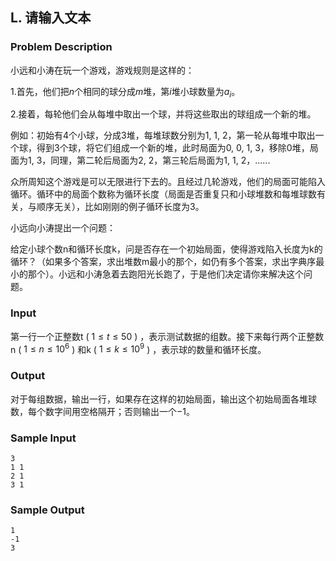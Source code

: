 ## L. 请输入文本

### Problem Description

小远和小涛在玩一个游戏，游戏规则是这样的：

1.首先，他们把$n$个相同的球分成$m$堆，第$i$堆小球数量为$a_i$。

2.接着，每轮他们会从每堆中取出一个球，并将这些取出的球组成一个新的堆。

例如：初始有4个小球，分成3堆，每堆球数分别为1, 1,
2，第一轮从每堆中取出一个球，得到3个球，将它们组成一个新的堆，此时局面为0,
0, 1, 3，移除0堆，局面为1, 3，同理，第二轮后局面为2, 2，第三轮后局面为1,
1, 2，......

众所周知这个游戏是可以无限进行下去的。且经过几轮游戏，他们的局面可能陷入循环。循环中的局面个数称为循环长度（局面是否重复只和小球堆数和每堆球数有关，与顺序无关），比如刚刚的例子循环长度为3。

小远向小涛提出一个问题：

给定小球个数n和循环长度k，问是否存在一个初始局面，使得游戏陷入长度为k的循环？（如果多个答案，求出堆数m最小的那个，如仍有多个答案，求出字典序最小的那个）。小远和小涛急着去跑阳光长跑了，于是他们决定请你来解决这个问题。

### Input

第一行一个正整数t ( $1\leq t\leq 50$ )
，表示测试数据的组数。接下来每行两个正整数n ( $1\leq n\leq 10^6$ ) 和k ( $1\leq k\leq 10^9$ )
，表示球的数量和循环长度。

### Output

对于每组数据，输出一行，如果存在这样的初始局面，输出这个初始局面各堆球数，每个数字间用空格隔开；否则输出一个$-1$。

### Sample Input

```plain
3
1 1
2 1
3 1
```

### Sample Output

```plain
1
-1
3
```

